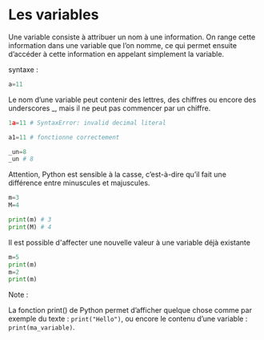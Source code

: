 # Les variables
Une variable consiste à attribuer un nom à une information. On range cette information dans une variable que l’on nomme, ce qui permet ensuite d’accéder à cette information en appelant simplement la variable.

syntaxe : 
```python
a=11
```

Le nom d’une variable peut contenir des lettres, des chiffres ou encore des underscores _, mais il ne peut pas commencer par un chiffre. 

```python
1a=11 # SyntaxError: invalid decimal literal

a1=11 # fonctionne correctement

_un=8
_un # 8
```

Attention, Python est sensible à la casse, c’est-à-dire qu’il fait une différence entre minuscules et majuscules.
```python
m=3
M=4

print(m) # 3
print(M) # 4
```

Il est possible d'affecter une nouvelle valeur à une variable déjà existante
```python
m=5
print(m)
m=2
print(m)
```

Note :

La fonction print() de Python permet d’afficher quelque chose comme par exemple du texte : ```print("Hello")```, ou encore le contenu d’une variable : ```print(ma_variable)```.

